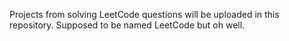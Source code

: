 Projects from solving LeetCode questions will be uploaded in this repository. Supposed to be named LeetCode but oh well.